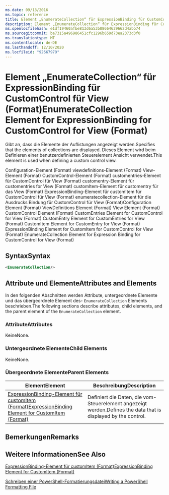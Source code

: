 ```yaml
---
ms.date: 09/13/2016
ms.topic: reference
title: Element „EnumerateCollection“ für ExpressionBinding für CustomControl für View (Format)
description: Element „EnumerateCollection“ für ExpressionBinding für CustomControl für View (Format)
ms.openlocfilehash: e1df19460afbe813d6a53b88664629662d4abb74
ms.sourcegitcommit: ba7315a496986451cfc1296b659d73ea2373d3f0
ms.translationtype: MT
ms.contentlocale: de-DE
ms.lasthandoff: 12/10/2020
ms.locfileid: "92667979"
---
```

# <a name="enumeratecollection-element-for-expressionbinding-for-customcontrol-for-view-format"></a><span data-ttu-id="2519c-103">Element „EnumerateCollection“ für ExpressionBinding für CustomControl für View (Format)</span><span class="sxs-lookup"><span data-stu-id="2519c-103">EnumerateCollection Element for ExpressionBinding for CustomControl for View (Format)</span></span>

<span data-ttu-id="2519c-104">Gibt an, dass die Elemente der Auflistungen angezeigt werden.</span><span class="sxs-lookup"><span data-stu-id="2519c-104">Specifies that the elements of collections are displayed.</span></span> <span data-ttu-id="2519c-105">Dieses Element wird beim Definieren einer benutzerdefinierten Steuerelement Ansicht verwendet.</span><span class="sxs-lookup"><span data-stu-id="2519c-105">This element is used when defining a custom control view.</span></span>

<span data-ttu-id="2519c-106">Configuration-Element (Format) viewdefinitions-Element (Format) View-Element (Format) CustomControl-Element (Format) customentries-Element für CustomControl für View (Format) customentry-Element für customentries for View (Format) customItem-Element für customentry für das View (Format) ExpressionBinding-Element für customItem für CustomControl für View (Format) enumeratecollection-Element für die Ausdrucks Bindung für CustomControl für View (Format)</span><span class="sxs-lookup"><span data-stu-id="2519c-106">Configuration Element (Format) ViewDefinitions Element (Format) View Element (Format) CustomControl Element (Format) CustomEntries Element for CustomControl for View (Format) CustomEntry Element for CustomEntries for View (Format) CustomItem Element for CustomEntry for View (Format) ExpressionBinding Element for CustomItem for CustomControl for View (Format) EnumerateCollection Element for Expression Binding for CustomControl for View (Format)</span></span>

## <a name="syntax"></a><span data-ttu-id="2519c-107">Syntax</span><span class="sxs-lookup"><span data-stu-id="2519c-107">Syntax</span></span>

```xml
<EnumerateCollection/>
```

## <a name="attributes-and-elements"></a><span data-ttu-id="2519c-108">Attribute und Elemente</span><span class="sxs-lookup"><span data-stu-id="2519c-108">Attributes and Elements</span></span>

<span data-ttu-id="2519c-109">In den folgenden Abschnitten werden Attribute, untergeordnete Elemente und das übergeordnete Element des- `EnumerateCollection` Elements beschrieben.</span><span class="sxs-lookup"><span data-stu-id="2519c-109">The following sections describe attributes, child elements, and the parent element of the `EnumerateCollection` element.</span></span>

### <a name="attributes"></a><span data-ttu-id="2519c-110">Attribute</span><span class="sxs-lookup"><span data-stu-id="2519c-110">Attributes</span></span>

<span data-ttu-id="2519c-111">Keine</span><span class="sxs-lookup"><span data-stu-id="2519c-111">None.</span></span>

### <a name="child-elements"></a><span data-ttu-id="2519c-112">Untergeordnete Elemente</span><span class="sxs-lookup"><span data-stu-id="2519c-112">Child Elements</span></span>

<span data-ttu-id="2519c-113">Keine</span><span class="sxs-lookup"><span data-stu-id="2519c-113">None.</span></span>

### <a name="parent-elements"></a><span data-ttu-id="2519c-114">Übergeordnete Elemente</span><span class="sxs-lookup"><span data-stu-id="2519c-114">Parent Elements</span></span>

|<span data-ttu-id="2519c-115">Element</span><span class="sxs-lookup"><span data-stu-id="2519c-115">Element</span></span>|<span data-ttu-id="2519c-116">Beschreibung</span><span class="sxs-lookup"><span data-stu-id="2519c-116">Description</span></span>|
|-------------|-----------------|
|[<span data-ttu-id="2519c-117">ExpressionBinding-Element für customItem (Format)</span><span class="sxs-lookup"><span data-stu-id="2519c-117">ExpressionBinding Element for CustomItem (Format)</span></span>](./expressionbinding-element-for-customitem-for-controls-for-configuration-format.md)|<span data-ttu-id="2519c-118">Definiert die Daten, die vom-Steuerelement angezeigt werden.</span><span class="sxs-lookup"><span data-stu-id="2519c-118">Defines the data that is displayed by the control.</span></span>|

## <a name="remarks"></a><span data-ttu-id="2519c-119">Bemerkungen</span><span class="sxs-lookup"><span data-stu-id="2519c-119">Remarks</span></span>

## <a name="see-also"></a><span data-ttu-id="2519c-120">Weitere Informationen</span><span class="sxs-lookup"><span data-stu-id="2519c-120">See Also</span></span>

[<span data-ttu-id="2519c-121">ExpressionBinding-Element für customItem (Format)</span><span class="sxs-lookup"><span data-stu-id="2519c-121">ExpressionBinding Element for CustomItem (Format)</span></span>](./expressionbinding-element-for-customitem-for-controls-for-configuration-format.md)

[<span data-ttu-id="2519c-122">Schreiben einer PowerShell-Formatierungsdatei</span><span class="sxs-lookup"><span data-stu-id="2519c-122">Writing a PowerShell Formatting File</span></span>](./writing-a-powershell-formatting-file.md)
